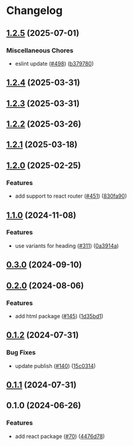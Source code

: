 # Changelog

## [1.2.5](https://github.com/ogcio/govie-ds/compare/eslint-config-v1.2.4...eslint-config-v1.2.5) (2025-07-01)


### Miscellaneous Chores

* eslint update ([#498](https://github.com/ogcio/govie-ds/issues/498)) ([b379780](https://github.com/ogcio/govie-ds/commit/b37978011efd59e9bee03c4175fe63e3f36b6791))

## [1.2.4](https://github.com/ogcio/govie-ds/compare/eslint-config-v1.2.3...eslint-config-v1.2.4) (2025-03-31)

## [1.2.3](https://github.com/ogcio/govie-ds/compare/eslint-config-v1.2.2...eslint-config-v1.2.3) (2025-03-31)

## [1.2.2](https://github.com/ogcio/govie-ds/compare/eslint-config-v1.2.1...eslint-config-v1.2.2) (2025-03-26)

## [1.2.1](https://github.com/ogcio/govie-ds/compare/eslint-config-v1.2.0...eslint-config-v1.2.1) (2025-03-18)

## [1.2.0](https://github.com/ogcio/govie-ds/compare/eslint-config-v1.1.0...eslint-config-v1.2.0) (2025-02-25)

### Features

- add support to react router ([#451](https://github.com/ogcio/govie-ds/issues/451)) ([830fa90](https://github.com/ogcio/govie-ds/commit/830fa9024af9c0d9d4c32d417748341c972df523))

## [1.1.0](https://github.com/ogcio/govie-ds/compare/eslint-config-v1.0.0...eslint-config-v1.1.0) (2024-11-08)

### Features

- use variants for heading ([#311](https://github.com/ogcio/govie-ds/issues/311)) ([0a3914a](https://github.com/ogcio/govie-ds/commit/0a3914a7e450d9dadef4ca60da36b8b165031a1d))

## [0.3.0](https://github.com/ogcio/govie-ds/compare/@ogcio/design-system-eslint-config-0.2.0...@ogcio/design-system-eslint-config-0.3.0) (2024-09-10)

## [0.2.0](https://github.com/ogcio/govie-ds/compare/@ogcio/design-system-eslint-config-0.1.2...@ogcio/design-system-eslint-config-0.2.0) (2024-08-06)

### Features

- add html package ([#145](https://github.com/ogcio/govie-ds/issues/145)) ([1d35bd1](https://github.com/ogcio/govie-ds/commit/1d35bd17900468863403333f77c855e5d92f3458))

## [0.1.2](https://github.com/ogcio/govie-ds/compare/@ogcio/design-system-eslint-config-0.1.1...@ogcio/design-system-eslint-config-0.1.2) (2024-07-31)

### Bug Fixes

- update publish ([#140](https://github.com/ogcio/govie-ds/issues/140)) ([15c0314](https://github.com/ogcio/govie-ds/commit/15c0314f4e80ddada32da80ae5b9d088612eb256))

## [0.1.1](https://github.com/ogcio/govie-ds/compare/@ogcio/design-system-eslint-config-0.1.0...@ogcio/design-system-eslint-config-0.1.1) (2024-07-31)

## 0.1.0 (2024-06-26)

### Features

- add react package ([#70](https://github.com/ogcio/govie-ds/issues/70)) ([4476d78](https://github.com/ogcio/govie-ds/commit/4476d784b0f2a35fd63293d952ea50c0832ca511))
